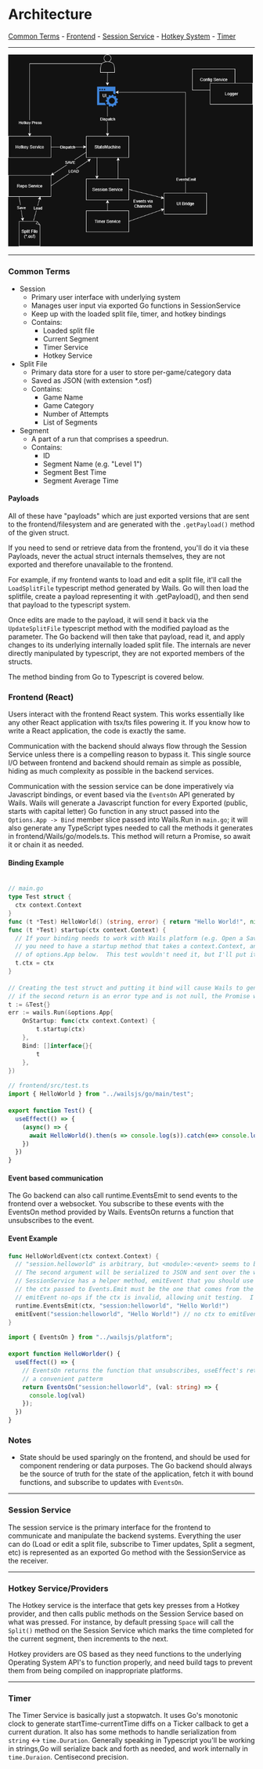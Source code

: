 # Architecture

[Common Terms](#common-terms) - [Frontend](#frontend-react) - [Session Service](#session-service) - [Hotkey System](#hotkey-serviceproviders) - [Timer](#timer)

---

<img width="500" src="images/osa.png" alt="architecture" />

---

### Common Terms
* Session
  * Primary user interface with underlying system
  * Manages user input via exported Go functions in SessionService
  * Keep up with the loaded split file, timer, and hotkey bindings
  * Contains:
    * Loaded split file
    * Current Segment
    * Timer Service
    * Hotkey Service
* Split File
  * Primary data store for a user to store per-game/category data
  * Saved as JSON (with extension *.osf)
  * Contains:
    * Game Name
    * Game Category
    * Number of Attempts
    * List of Segments
* Segment
  * A part of a run that comprises a speedrun.
  * Contains:
    * ID 
    * Segment Name (e.g. "Level 1")
    * Segment Best Time
    * Segment Average Time

#### Payloads
All of these have "payloads" which are just exported versions that are sent to the
frontend/filesystem and are generated with the `.getPayload()` method of the given struct.

If you need to send or retrieve data from the frontend, you'll do it via these Payloads, never the actual struct internals themselves,
they are not exported and therefore unavailable to the frontend.

For example, if my frontend wants to load and edit a split file, it'll call the `LoadSplitFile`
typescript method generated by Wails. Go will then load the splitfile, create a payload representing it with .getPayload(),
and then send that payload to the typescript system.

Once edits are made to the payload, it will send it back via the `UpdateSplitFile` typescript method
with the modified payload as the parameter.  The Go backend will then take that payload, read it, and apply
changes to its underlying internally loaded split file.  The internals are never directly manipulated by
typescript, they are not exported members of the structs.

The method binding from Go to Typescript is covered below.

### Frontend (React)
Users interact with the frontend React system.  This works essentially like any other React application with tsx/ts files powering it.
If you know how to write a React application, the code is exactly the same.

Communication with the backend should always flow through the Session Service unless there is a compelling reason to bypass it.  This single source
I/O between frontend and backend should remain as simple as possible, hiding as much complexity as possible in the backend services.

Communication with the session service can be done imperatively via Javascript bindings, or event based via the `EventsOn` API generated by Wails.
Wails will generate a Javascript function for every Exported (public, starts with capital letter) Go function in any struct passed into the 
`Options.App -> Bind` member slice passed into Wails.Run in `main.go`; it will also generate any TypeScript types needed to call the methods 
it generates in frontend/Wails/go/models.ts.  This method will return a Promise<Go Return Type>, so await it or chain it as needed.    

#### Binding Example
```go

// main.go
type Test struct {
  ctx context.Context
}
func (t *Test) HelloWorld() (string, error) { return "Hello World!", nil }
func (t *Test) startup(ctx context.Context) {
  // If your binding needs to work with Wails platform (e.g. Open a Save File Dialog)
  // you need to have a startup method that takes a context.Context, and call it in the OnStartup
  // of options.App below.  This test wouldn't need it, but I'll put it here for completeness sake
  t.ctx = ctx
}

// Creating the test struct and putting it bind will cause Wails to generate a typescript function HelloWorld that returns Promise<string>
// if the second return is an error type and is not null, the Promise will fail and you can catch it with .catch() on the javascript side
t := &Test{}
err := wails.Run(&options.App{
    OnStartup: func(ctx context.Context) {
        t.startup(ctx)
    },
    Bind: []interface{}{
        t
    },
})

```
```typescript
// frontend/src/test.ts
import { HelloWorld } from "../wailsjs/go/main/test";

export function Test() {
  useEffect(() => {
    (async() => {
      await HelloWorld().then(s => console.log(s)).catch(e=> console.log(e));
    })
  })
}
```
#### Event based communication
The Go backend can also call runtime.EventsEmit to send events to the frontend over a websocket.  You subscribe to these events with the EventsOn method
provided by Wails.  EventsOn returns a function that unsubscribes to the event.

#### Event Example
```go
func HelloWorldEvent(ctx context.Context) {
  // "session.helloworld" is arbitrary, but <module>:<event> seems to be a standard practice.
  // The second argument will be serialized to JSON and sent over the websocket.
  // SessionService has a helper method, emitEvent that you should use that wraps platform.EventsEmit.  This is for testing purposes:
  // the ctx passed to Events.Emit must be the one that comes from the App.Startup callback back in main.
  // emitEvent no-ops if the ctx is invalid, allowing unit testing.  I'll show both here for completeness.
  runtime.EventsEmit(ctx, "session:helloworld", "Hello World!")
  emitEvent("session:helloworld", "Hello World!") // no ctx to emitEvent, it'll get it from the SessionService struct
}
```
```typescript
import { EventsOn } from "../wailsjs/platform";

export function HelloWorlder() {
  useEffect(() => {
    // EventsOn returns the function that unsubscribes, useEffect's return is a function that is run on cleanup/dismount, so this is
    // a convenient patterm
    return EventsOn("session:helloworld", (val: string) => {
      console.log(val)
    });
  })
}
```

### Notes
* State should be used sparingly on the frontend, and should be used for component rendering
or data purposes.  The Go backend should always be the source of truth for the state of the application, fetch it
with bound functions, and subscribe to updates with `EventsOn`.

---
### Session Service
The session service is the primary interface for the frontend to communicate and manipulate the backend systems.
Everything the user can do (Load or edit a split file, subscribe to Timer updates, Split a segment, etc) is represented as an
exported Go method with the SessionService as the receiver.

---
### Hotkey Service/Providers
The Hotkey service is the interface that gets key presses from a Hotkey provider, and then calls public methods on the
Session Service based on what was pressed.  For instance, by default pressing `Space` will call the `Split()` method on the Session Service
which marks the time completed for the current segment, then increments to the next.

Hotkey providers are OS based as they need functions to the underlying Operating System API's to function properly,
and need build tags to prevent them from being compiled on inappropriate platforms.

---
### Timer
The Timer Service is basically just a stopwatch.  It uses Go's monotonic clock to generate startTime-currentTime diffs on a Ticker callback
to get a current duration.  It also has some methods to handle serialization from `string` <-> `time.Duration`.  Generally speaking in Typescript
you'll be working in strings,Go will serialize back and forth as needed, and work internally in `time.Duraion`.  Centisecond precision.
